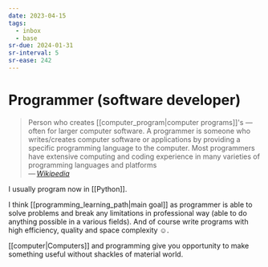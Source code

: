```yaml
---
date: 2023-04-15
tags:
  - inbox
  - base
sr-due: 2024-01-31
sr-interval: 5
sr-ease: 242
---
```


# Programmer (software developer)

> Person who creates [[computer_program|computer programs]]'s — often for larger
> computer software. A programmer is someone who writes/creates computer
> software or applications by providing a specific programming language to the
> computer. Most programmers have extensive computing and coding experience in
> many varieties of programming languages and platforms\
> — <cite>[Wikipedia](https://en.wikipedia.org/wiki/Programmer)</cite>

I usually program now in [[Python]].

I think [[programming_learning_path|main goal]] as
programmer is able to solve problems and break any limitations in professional
way (able to do anything possible in a various fields). And of course write
programs with high efficiency, quality and space complexity ☺.

[[computer|Computers]] and programming give you opportunity to make something
useful without shackles of material world.

